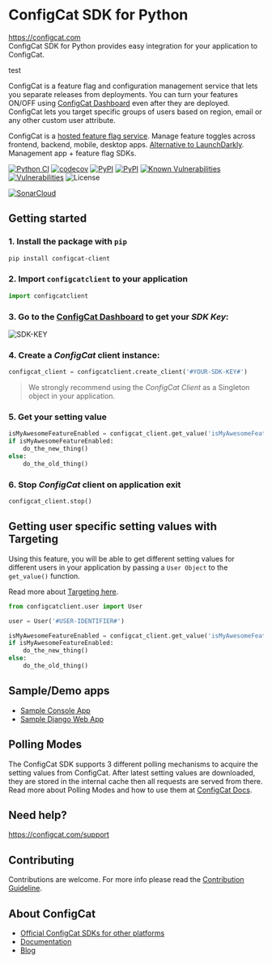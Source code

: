 # ConfigCat SDK for Python
https://configcat.com  
ConfigCat SDK for Python provides easy integration for your application to ConfigCat.

test

ConfigCat is a feature flag and configuration management service that lets you separate releases from deployments. You can turn your features ON/OFF using <a href="http://app.configcat.com" target="_blank">ConfigCat Dashboard</a> even after they are deployed. ConfigCat lets you target specific groups of users based on region, email or any other custom user attribute.

ConfigCat is a <a href="https://configcat.com" target="_blank">hosted feature flag service</a>. Manage feature toggles across frontend, backend, mobile, desktop apps. <a href="https://configcat.com" target="_blank">Alternative to LaunchDarkly</a>. Management app + feature flag SDKs.

[![Python CI](https://github.com/configcat/python-sdk/actions/workflows/python-ci.yml/badge.svg?branch=master)](https://github.com/configcat/python-sdk/actions/workflows/python-ci.yml) 
[![codecov](https://codecov.io/gh/ConfigCat/python-sdk/branch/master/graph/badge.svg)](https://codecov.io/gh/ConfigCat/python-sdk)
[![PyPI](https://img.shields.io/pypi/v/configcat-client.svg)](https://pypi.python.org/pypi/configcat-client)
[![PyPI](https://img.shields.io/pypi/pyversions/configcat-client.svg)](https://pypi.python.org/pypi/configcat-client)
[![Known Vulnerabilities](https://snyk.io/test/github/configcat/python-sdk/badge.svg?targetFile=requirements.txt)](https://snyk.io/test/github/configcat/python-sdk?targetFile=requirements.txt)
[![Vulnerabilities](https://sonarcloud.io/api/project_badges/measure?project=configcat_python-sdk&metric=vulnerabilities)](https://sonarcloud.io/dashboard?id=configcat_python-sdk)
![License](https://img.shields.io/github/license/configcat/python-sdk.svg)

[![SonarCloud](https://sonarcloud.io/images/project_badges/sonarcloud-orange.svg)](https://sonarcloud.io/dashboard?id=configcat_python-sdk)

## Getting started

### 1. Install the package with `pip`

```bash
pip install configcat-client
```

### 2. Import `configcatclient` to your application

```python
import configcatclient
```

### 3. Go to the <a href="https://app.configcat.com/sdkkey" target="_blank">ConfigCat Dashboard</a> to get your *SDK Key*:
![SDK-KEY](https://raw.githubusercontent.com/ConfigCat/python-sdk/master/media/readme02-3.png  "SDK-KEY")

### 4. Create a *ConfigCat* client instance:

```python
configcat_client = configcatclient.create_client('#YOUR-SDK-KEY#')
```
> We strongly recommend using the *ConfigCat Client* as a Singleton object in your application.

### 5. Get your setting value
```python
isMyAwesomeFeatureEnabled = configcat_client.get_value('isMyAwesomeFeatureEnabled', False)
if isMyAwesomeFeatureEnabled:
    do_the_new_thing()
else:
    do_the_old_thing()
```

### 6. Stop *ConfigCat* client on application exit
```python
configcat_client.stop()
```

## Getting user specific setting values with Targeting
Using this feature, you will be able to get different setting values for different users in your application by passing a `User Object` to the `get_value()` function.

Read more about [Targeting here](https://configcat.com/docs/advanced/targeting/).
```python
from configcatclient.user import User 

user = User('#USER-IDENTIFIER#')

isMyAwesomeFeatureEnabled = configcat_client.get_value('isMyAwesomeFeatureEnabled', False, user)
if isMyAwesomeFeatureEnabled:
    do_the_new_thing()
else:
    do_the_old_thing()
```

## Sample/Demo apps
* [Sample Console App](https://github.com/configcat/python-sdk/tree/master/samples/consolesample)
* [Sample Django Web App](https://github.com/configcat/python-sdk/tree/master/samples/webappsample)

## Polling Modes
The ConfigCat SDK supports 3 different polling mechanisms to acquire the setting values from ConfigCat. After latest setting values are downloaded, they are stored in the internal cache then all requests are served from there. Read more about Polling Modes and how to use them at [ConfigCat Docs](https://configcat.com/docs/sdk-reference/python/).

## Need help?
https://configcat.com/support

## Contributing
Contributions are welcome. For more info please read the [Contribution Guideline](CONTRIBUTING.md).

## About ConfigCat
- [Official ConfigCat SDKs for other platforms](https://github.com/configcat)
- [Documentation](https://configcat.com/docs)
- [Blog](https://configcat.com/blog)
